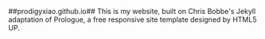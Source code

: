 ##prodigyxiao.github.io##
This is my website, built on Chris Bobbe's Jekyll adaptation of Prologue, a free responsive site template designed by HTML5 UP.

